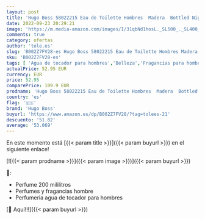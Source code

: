 ```yaml
---
layout: post
title: 'Hugo Boss 58022215 Eau de Toilette Hombres  Madera  Bottled Night  Aerosol  200 Mililitros / 6.7 Oz'
date: 2022-09-23 20:29:21
image: 'https://m.media-amazon.com/images/I/31qbNd1hosL._SL500_._SL400_.jpg'
comments: true
category: ofertas
author: 'tole.es'
slug: 'B002Z7FV28-es Hugo Boss 58022215 Eau de Toilette Hombres Madera Bottled...'
sku: 'B002Z7FV28-es'
tags: [ 'Agua de tocador para hombres','Belleza','Fragancias para hombres','Perfumes y fragancias','de','eau','hugo boss','toilette','🇪🇸', ]
actualPrice: 52.95 EUR
currency: EUR
price: 52.95
comparePrice: 109.9 EUR
prodname: 'Hugo Boss 58022215 Eau de Toilette Hombres  Madera  Bottled Night  Aerosol  200 Mililitros / 6.7 Oz'
country: 'es'
flag: '🇪🇸'
brand: 'Hugo Boss'
buyurl: 'https://www.amazon.es/dp/B002Z7FV28/?tag=tolees-21'
descuento: '51.82'
average: '53.069'
---
```


En este momento está [{{< param title >}}]({{< param buyurl >}}) en el siguiente enlace!

[![{{< param prodname >}}]({{< param image >}})]({{< param buyurl >}})

🔎:

- Perfume 200 mililitros
- Perfumes y fragancias hombre
- Perfumeria agua de tocador para hombres

[🛒 Aquí!!!]({{< param buyurl >}})
